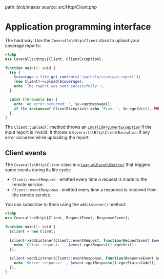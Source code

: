 path: blob/master
source: src/Http/Client.php

# Application programming interface
The hard way. Use the `Coveralls\Http\Client` class to upload your coverage reports:

```php
<?php
use Coveralls\Http\{Client, ClientException};

function main(): void {
  try {
    $coverage = file_get_contents('/path/to/coverage.report');
    (new Client)->upload($coverage);
    echo 'The report was sent successfully.';
  }

  catch (Throwable $e) {
    echo 'An error occurred: ', $e->getMessage();
    if ($e instanceof ClientException) echo 'From: ', $e->getUri(), PHP_EOL;
  }
}
```

The `Client::upload()` method throws an [`InvalidArgumentException`](https://secure.php.net/manual/en/class.invalidargumentexception.php)
if the input report is invalid. It throws a `Coveralls\Http\ClientException` if any error occurred while uploading the report.

## Client events
The `Coveralls\Http\Client` class is a [`League\Event\Emitter`](https://event.thephpleague.com/2.0/emitter/basic-usage) that triggers some events during its life cycle:

- `Client::eventRequest` : emitted every time a request is made to the remote service.
- `Client::eventResponse` : emitted every time a response is received from the remote service.

You can subscribe to them using the `addListener()` method:

```php
<?php
use Coveralls\Http\{Client, RequestEvent, ResponseEvent};

function main(): void {
  $client = new Client;
  
  $client->addListener(Client::eventRequest, function(RequestEvent $event) {
    echo 'Client request: ', $event->getRequest()->getUri();
  });

  $client->addListener(Client::eventResponse, function(ResponseEvent $event) {
    echo 'Server response: ', $event->getResponse()->getStatusCode();
  });
}
```
